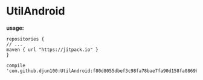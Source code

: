 # UtilAndroid
**usage:**

    repositories {
    // ...
    maven { url "https://jitpack.io" }
    }

    compile 'com.github.djun100:UtilAndroid:f80d8055dbef3c98fa78bae7fa90d158fa0869b2'